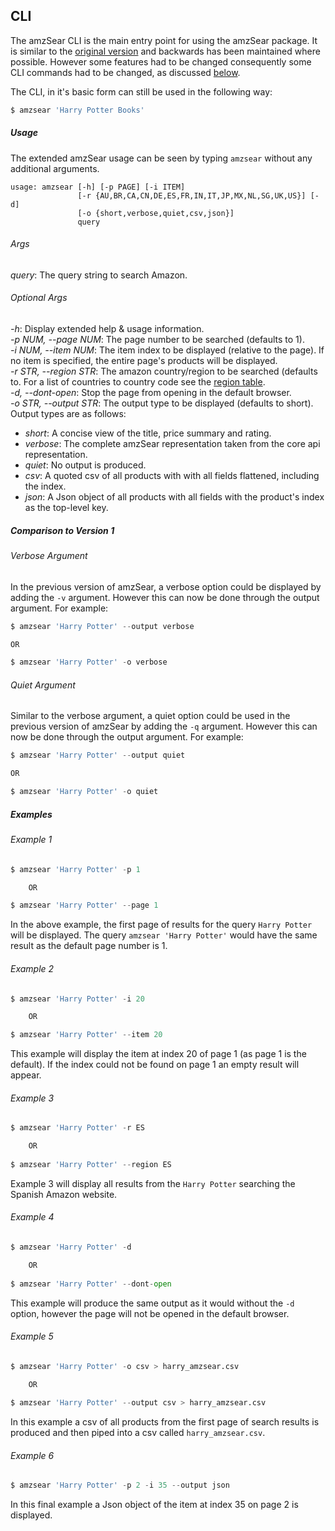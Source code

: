 ## CLI

The amzSear CLI is the main entry point for using the amzSear package. It is similar to the [original version](../legacy/v1) and backwards has been maintained where possible. However some features had to be changed consequently some CLI commands had to be changed, as discussed [below](#comparison-to-version-1).

The CLI, in it's basic form can still be used in the following way:

```python
$ amzsear 'Harry Potter Books'
```

<a name="usage"></a>
##### Usage

The extended amzSear usage can be seen by typing `amzsear` without any additional arguments.

```
usage: amzsear [-h] [-p PAGE] [-i ITEM]
               [-r {AU,BR,CA,CN,DE,ES,FR,IN,IT,JP,MX,NL,SG,UK,US}] [-d]
               [-o {short,verbose,quiet,csv,json}]
               query
```

###### Args
*query*: The query string to search Amazon.

###### Optional Args
*-h*: Display extended help & usage information.  
*-p NUM, --page NUM*: The page number to be searched (defaults to 1).  
*-i NUM, --item NUM*: The item index to be displayed (relative to the page). If no item is specified, the entire page's products will be displayed.  
*-r STR, --region STR*: The amazon country/region to be searched (defaults to. For a list of countries to country code see the [region table](../regions.md).  
*-d, --dont-open*: Stop the page from opening in the default browser.  
*-o STR, --output STR*: The output type to be displayed (defaults to short). Output types are as follows:
* *short*: A concise view of the title, price summary and rating.
* *verbose*: The complete amzSear representation taken from the core api representation.
* *quiet*: No output is produced.
* *csv*: A quoted csv of all products with with all fields flattened, including the index.
* *json*: A Json object of all products with all fields with the product's index as the top-level key.

<a name="comparison-to-version-1"></a>
##### Comparison to Version 1

###### Verbose Argument
In the previous version of amzSear, a verbose option could be displayed by adding the `-v` argument. However this can now be done through the output argument. For example:
```python
$ amzsear 'Harry Potter' --output verbose

OR

$ amzsear 'Harry Potter' -o verbose
```

###### Quiet Argument
Similar to the verbose argument, a quiet option could be used in the previous version of amzSear by adding the `-q` argument. However this can now be done through the output argument. For example:
```python
$ amzsear 'Harry Potter' --output quiet

OR

$ amzsear 'Harry Potter' -o quiet
```

<a name="examples"></a>
##### Examples

###### Example 1
```python
$ amzsear 'Harry Potter' -p 1

	OR

$ amzsear 'Harry Potter' --page 1
```
In the above example, the first page of results for the query `Harry Potter` will be displayed. The query `amzsear 'Harry Potter'` would have the same result as the default page number is 1.

###### Example 2
```python
$ amzsear 'Harry Potter' -i 20

	OR

$ amzsear 'Harry Potter' --item 20
```
This example will display the item at index 20 of page 1 (as page 1 is the default). If the index could not be found on page 1 an empty result will appear.

###### Example 3
```python
$ amzsear 'Harry Potter' -r ES

	OR
    
$ amzsear 'Harry Potter' --region ES
```
Example 3 will display all results from the `Harry Potter` searching the Spanish Amazon website. 

###### Example 4
```python
$ amzsear 'Harry Potter' -d

	OR
    
$ amzsear 'Harry Potter' --dont-open
```
This example will produce the same output as it would without the `-d` option, however the page will not be opened in the default browser.

###### Example 5
```python
$ amzsear 'Harry Potter' -o csv > harry_amzsear.csv

	OR
    
$ amzsear 'Harry Potter' --output csv > harry_amzsear.csv
```
In this example a csv of all products from the first page of search results is produced and then piped into a csv called `harry_amzsear.csv`.

###### Example 6
```python
$ amzsear 'Harry Potter' -p 2 -i 35 --output json
```
In this final example a Json object of the item at index 35 on page 2 is displayed.



